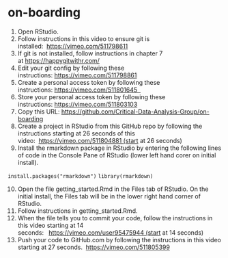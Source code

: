 # on-boarding

1. Open RStudio.
2. Follow instructions in this video to ensure git is installed:  https://vimeo.com/511798611
3. If git is not installed, follow instructions in chapter 7 at https://happygitwithr.com/
4. Edit your git config by following these instructions: https://vimeo.com/511798861
5. Create a personal access token by following these instructions: https://vimeo.com/511801645  
6. Store your personal access token by following these instructions: https://vimeo.com/511803103
7. Copy this URL: https://github.com/Critical-Data-Analysis-Group/on-boarding
8. Create a project in RStudio from this GitHub repo by following the instructions starting at 26 seconds of this video:  https://vimeo.com/511804881 (start at 26 seconds)
9. Install the rmarkdown package in RStudio by entering the following lines of code in the Console Pane of RStudio (lower left hand corer on initial install).  

`install.packages("rmarkdown")`
`library(rmarkdown)`

10. Open the file getting_started.Rmd in the Files tab of RStudio. On the initial install, the Files tab will be in the lower right hand corner of RStudio.
11. Follow instructions in getting_started.Rmd.
12. When the file tells you to commit your code, follow the instructions in this video starting at 14 seconds:   https://vimeo.com/user95475944 (start at 14 seconds)
13. Push your code to GitHub.com by following the instructions in this video starting at 27 seconds.  https://vimeo.com/511805399
